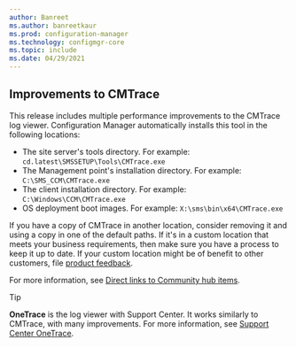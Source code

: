 ```yaml
---
author: Banreet
ms.author: banreetkaur
ms.prod: configuration-manager
ms.technology: configmgr-core
ms.topic: include
ms.date: 04/29/2021
---
```


## <a name="bkmk_cmtrace"></a> Improvements to CMTrace

<!--9607363-->

This release includes multiple performance improvements to the CMTrace log viewer. Configuration Manager automatically installs this tool in the following locations:

- The site server's tools directory. For example: `cd.latest\SMSSETUP\Tools\CMTrace.exe`
- The Management point's installation directory. For example: `C:\SMS_CCM\CMTrace.exe`
- The client installation directory. For example: `C:\Windows\CCM\CMTrace.exe`
- OS deployment boot images. For example: `X:\sms\bin\x64\CMTrace.exe`

If you have a copy of CMTrace in another location, consider removing it and using a copy in one of the default paths. If it's in a custom location that meets your business requirements, then make sure you have a process to keep it up to date. If your custom location might be of benefit to other customers, file [product feedback](../../../../understand/find-help.md#product-feedback).

For more information, see [Direct links to Community hub items](../../../../servers/manage/community-hub.md#bkmk_deeplink).

> [!TIP]
> **OneTrace** is the log viewer with Support Center. It works similarly to CMTrace, with many improvements. For more information, see [Support Center OneTrace](../../../../support/support-center-onetrace.md).

